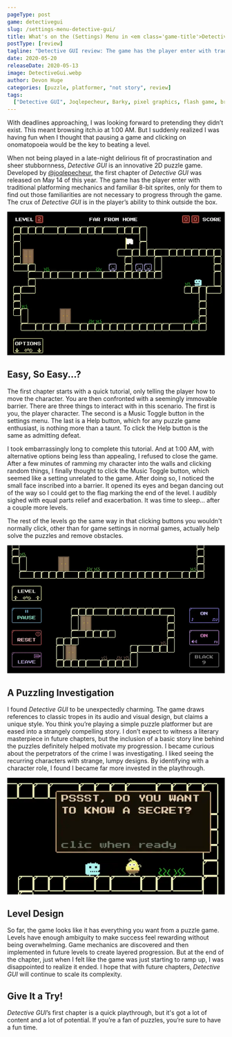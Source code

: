 ```yaml
---
pageType: post
game: detectivegui
slug: /settings-menu-detective-gui/
title: What's on the (Settings) Menu in <em class='game-title'>Detective GUI</em>
postType: [review]
tagline: "Detective GUI review: The game has the player enter with traditional platforming mechanics and familiar 8-bit sprites, only for them to find out those familiarities are not necessary to progress through the game. The crux of Detective GUI is in the player’s ability to think outside the box."
date: 2020-05-20
releaseDate: 2020-05-13
image: DetectiveGui.webp
author: Devon Huge
categories: [puzzle, platformer, "not story", review]
tags:
  ["Detective GUI", Joqlepecheur, Barky, pixel graphics, flash game, browser]
---
```


With deadlines approaching, I was looking forward to pretending they didn’t exist. This meant browsing itch.io at 1:00 AM. But I suddenly realized I was having fun when I thought that pausing a game and clicking on onomatopoeia would be the key to beating a level.

When not being played in a late-night delirious fit of procrastination and sheer stubbornness, _Detective GUI_ is an innovative 2D puzzle game. Developed by [@joqlepecheur](https://twitter.com/joqlepecheur), the first chapter of _Detective GUI_ was released on May 14 of this year. The game has the player enter with traditional platforming mechanics and familiar 8-bit sprites, only for them to find out those familiarities are not necessary to progress through the game. The crux of _Detective GUI_ is in the player’s ability to think outside the box.

![A level in Detective GUI][image0]

## Easy, So Easy...?

The first chapter starts with a quick tutorial, only telling the player how to move the character. You are then confronted with a seemingly immovable barrier. There are three things to interact with in this scenario. The first is you, the player character. The second is a Music Toggle button in the settings menu. The last is a Help button, which for any puzzle game enthusiast, is nothing more than a taunt. To click the Help button is the same as admitting defeat.

I took embarrassingly long to complete this tutorial. And at 1:00 AM, with alternative options being less than appealing, I refused to close the game. After a few minutes of ramming my character into the walls and clicking random things, I finally thought to click the Music Toggle button, which seemed like a setting unrelated to the game. After doing so, I noticed the small face inscribed into a barrier. It opened its eyes and began dancing out of the way so I could get to the flag marking the end of the level. I audibly sighed with equal parts relief and exacerbation. It was time to sleep... after a couple more levels.

The rest of the levels go the same way in that clicking buttons you wouldn't normally click, other than for game settings in normal games, actually help solve the puzzles and remove obstacles.

![Map of rooms in Detective GUI][image1]

## A Puzzling Investigation

I found _Detective GUI_ to be unexpectedly charming. The game draws references to classic tropes in its audio and visual design, but claims a unique style. You think you’re playing a simple puzzle platformer but are eased into a strangely compelling story. I don’t expect to witness a literary masterpiece in future chapters, but the inclusion of a basic story line behind the puzzles definitely helped motivate my progression. I became curious about the perpetrators of the crime I was investigating. I liked seeing the recurring characters with strange, lumpy designs. By identifying with a character role, I found I became far more invested in the playthrough.

![Secrets in Detective GUI][image2]

## Level Design

So far, the game looks like it has everything you want from a puzzle game. Levels have enough ambiguity to make success feel rewarding without being overwhelming. Game mechanics are discovered and then implemented in future levels to create layered progression. But at the end of the chapter, just when I felt like the game was just starting to ramp up, I was disappointed to realize it ended. I hope that with future chapters, _Detective GUI_ will continue to scale its complexity.

## Give It a Try!

_Detective GUI_’s first chapter is a quick playthrough, but it's got a lot of content and a lot of potential. If you’re a fan of puzzles, you’re sure to have a fun time.

[image0]: ../../../images/post/detectivegui/DetectiveGui0.webp
[image1]: ../../../images/post/detectivegui/DetectiveGui1.webp
[image2]: ../../../images/post/detectivegui/DetectiveGui2.webp

